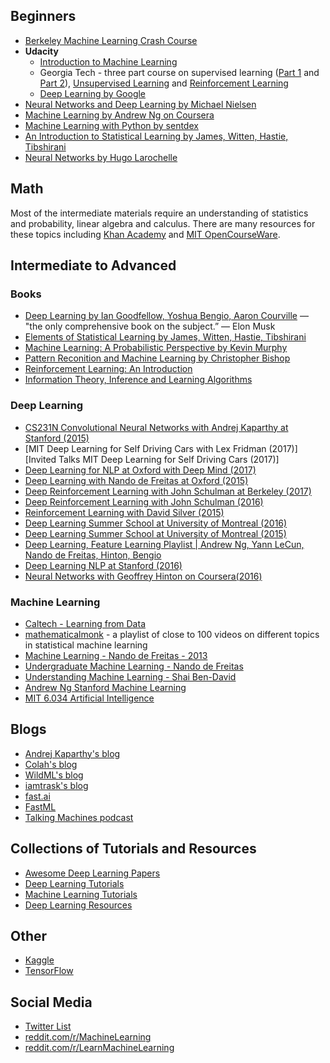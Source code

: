 ## Beginners
* [Berkeley Machine Learning Crash Course](https://ml.berkeley.edu/blog/2016/11/06/tutorial-1/)
* **Udacity**
    * [Introduction to Machine Learning](https://www.youtube.com/playlist?list=PLAwxTw4SYaPkQXg8TkVdIvYv4HfLG7SiH)
    * Georgia Tech - three part course on supervised learning ([Part 1](https://www.youtube.com/playlist?list=PLAwxTw4SYaPl0N6-e1GvyLp5-MUMUjOKo) and [Part 2](https://www.youtube.com/playlist?list=PLAwxTw4SYaPlkESDcHD-0oqVx5sAIgz7O)), [Unsupervised Learning](https://www.youtube.com/playlist?list=PLAwxTw4SYaPmaHhu-Lz3mhLSj-YH-JnG7) and [Reinforcement Learning](https://www.youtube.com/playlist?list=PLAwxTw4SYaPnidDwo9e2c7ixIsu_pdSNp)
   * [Deep Learning by Google](https://www.youtube.com/playlist?list=PLAwxTw4SYaPn_OWPFT9ulXLuQrImzHfOV)
* [Neural Networks and Deep Learning by Michael Nielsen](http://neuralnetworksanddeeplearning.com)
* [Machine Learning by Andrew Ng on Coursera](https://www.youtube.com/playlist?list=PLVJA7edNhnRTYqqW5zIj0gkVmxWnkXqTP)
* [Machine Learning with Python by sentdex](https://www.youtube.com/playlist?list=PLQVvvaa0QuDfKTOs3Keq_kaG2P55YRn5v)
* [An Introduction to Statistical Learning by James, Witten, Hastie, Tibshirani](http://www-bcf.usc.edu/~gareth/ISL/ISLR%20First%20Printing.pdf)
* [Neural Networks by Hugo Larochelle](https://www.youtube.com/playlist?list=PL6Xpj9I5qXYEcOhn7TqghAJ6NAPrNmUBH)

## Math

Most of the intermediate materials require an understanding of statistics and probability, linear algebra and calculus. There are many resources for these topics including [Khan Academy](https://www.khanacademy.org) and [MIT OpenCourseWare](https://ocw.mit.edu/).

## Intermediate to Advanced

### Books

* [Deep Learning by Ian Goodfellow, Yoshua Bengio, Aaron Courville](http://www.deeplearningbook.org/) — "the only comprehensive book on the subject.” — Elon Musk
* [Elements of Statistical Learning  by James, Witten, Hastie, Tibshirani](http://statweb.stanford.edu/~tibs/ElemStatLearn/printings/ESLII_print10.pdf)
* [Machine Learning: A Probabilistic Perspective by Kevin Murphy](https://www.cse.iitk.ac.in/users/aayush/mail/machineLearningAProbabilisticPerspectiveMurphy.pdf)
* [Pattern Reconition and Machine Learning by Christopher Bishop](http://users.isr.ist.utl.pt/~wurmd/Livros/school/Bishop%20-%20Pattern%20Recognition%20And%20Machine%20Learning%20-%20Springer%20%202006.pdf)
* [Reinforcement Learning: An Introduction](http://people.inf.elte.hu/lorincz/Files/RL_2006/SuttonBook.pdf)
* [Information Theory, Inference and Learning Algorithms](http://www.inference.phy.cam.ac.uk/itprnn/book.pdf)

### Deep Learning

* [CS231N Convolutional Neural Networks with Andrej Kaparthy at Stanford (2015)](https://www.youtube.com/playlist?list=PL16j5WbGpaM0_Tj8CRmurZ8Kk1gEBc7fg)
* [MIT Deep Learning for Self Driving Cars with Lex Fridman (2017)]
   [Invited Talks MIT Deep Learning for Self Driving Cars (2017)]
* [Deep Learning for NLP at Oxford with Deep Mind (2017)](https://www.youtube.com/playlist?list=PL613dYIGMXoZBtZhbyiBqb0QtgK6oJbpm)
* [Deep Learning with Nando de Freitas at Oxford (2015)](https://www.youtube.com/playlist?list=PLE6Wd9FR--EfW8dtjAuPoTuPcqmOV53Fu)
* [Deep Reinforcement Learning with John Schulman at Berkeley (2017)](https://www.youtube.com/playlist?list=PLkFD6_40KJIwTmSbCv9OVJB3YaO4sFwkX)
* [Deep Reinforcement Learning with John Schulman (2016)](https://www.youtube.com/watch?v=aUrX-rP_ss4)
* [Reinforcement Learning with David Silver (2015)](https://www.youtube.com/watch?v=2pWv7GOvuf0)
* [Deep Learning Summer School at University of Montreal (2016)](http://videolectures.net/deeplearning2016_montreal/)
* [Deep Learning Summer School at University of Montreal (2015)](http://videolectures.net/deeplearning2015_montreal/)
* [Deep Learning, Feature Learning Playlist | Andrew Ng, Yann LeCun, Nando de Freitas, Hinton, Bengio](https://www.youtube.com/playlist?list=PLHyI3Fbmv0SdzMHAy0aN59oYnLy5vyyTA)
* [Deep Learning NLP at Stanford (2016)](https://www.youtube.com/playlist?list=PLlJy-eBtNFt4CSVWYqscHDdP58M3zFHIG)
* [Neural Networks with Geoffrey Hinton on Coursera(2016)](https://www.youtube.com/playlist?list=PLoRl3Ht4JOcdU872GhiYWf6jwrk_SNhz9)

### Machine Learning

* [Caltech - Learning from Data](https://www.youtube.com/playlist?list=PLD63A284B7615313A)
* [mathematicalmonk](https://www.youtube.com/playlist?list=PLD0F06AA0D2E8FFBA) - a playlist of close to 100 videos on different topics in statistical machine learning
* [Machine Learning - Nando de Freitas - 2013](https://www.youtube.com/playlist?list=PLE6Wd9FR--EdyJ5lbFl8UuGjecvVw66F6)
* [Undergraduate Machine Learning - Nando de Freitas](https://www.youtube.com/playlist?list=PLE6Wd9FR--Ecf_5nCbnSQMHqORpiChfJf)
* [Understanding Machine Learning - Shai Ben-David](https://www.youtube.com/playlist?list=PLFze15KrfxbH8SE4FgOHpMSY1h5HiRLMm)
* [Andrew Ng Stanford Machine Learning](https://www.youtube.com/playlist?list=PLA89DCFA6ADACE599)
* [MIT 6.034 Artificial Intelligence](https://www.youtube.com/playlist?list=PLnvKubj2-I2LhIibS8TOGC42xsD3-liux)

## Blogs

* [Andrej Kaparthy's blog](https://karpathy.github.io/)
* [Colah's blog](https://colah.github.io/)
* [WildML's blog](http://www.wildml.com/)
* [iamtrask's blog](https://iamtrask.github.io/)
* [fast.ai](https://www.fast.ai)
* [FastML](http://fastml.com/)
* [Talking Machines podcast](http://www.thetalkingmachines.com/)

## Collections of Tutorials and Resources
* [Awesome Deep Learning Papers](https://github.com/terryum/awesome-deep-learning-papers)
* [Deep Learning Tutorials](https://github.com/sjchoi86/dl_tutorials)
* [Machine Learning Tutorials](https://github.com/ujjwalkarn/Machine-Learning-Tutorials/blob/master/README.md)
* [Deep Learning Resources](https://deeplearning4j.org/deeplearningpapers.html)

## Other
* [Kaggle](https://www.kaggle.com/)
* [TensorFlow](https://www.tensorflow.org/)

## Social Media
* [Twitter List](https://twitter.com/DL_ML_Loop/lists/deep-learning-loop/members)
* [reddit.com/r/MachineLearning](https://www.reddit.com/r/machinelearning)
* [reddit.com/r/LearnMachineLearning](https://www.reddit.com/r/learnmachinelearning)
